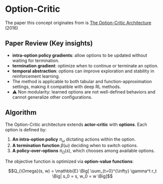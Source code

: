 # Option-Critic
The paper this concept originates from is [The Option-Critic Architecture](https://arxiv.org/abs/1609.05140) (2016)

## Paper Review (Key insights)
- **intra-option policy gradients**: allow options to be updated without waiting for termination.
- **termination gradient**: optimize when to continue or terminate an option.
- **temporal abstraction**: options can improve exploration and stability in reinforcement learning.
- The method is applicable to both tabular and function-approximation settings, making it compatible with deep RL methods.
- :warning: Non modularity: learned options are not well-defined behaviors and cannot generalize other configurations.


## Algorithm
The Option-Critic architecture extends **actor-critic** with **options**.
Each option is defined by:
1. **An intra-option policy** $\pi_\omega$ dictating actions within the option.
2. **A termination function** $\beta(\omega)$ deciding when to switch options.
3. **A policy-over-options** $\pi_{\Omega}(s)$, which chooses among available options.

The objective function is optimized via **option-value functions**:
```math
Q_{\Omega}(s, w) = \mathbb{E} \Big[ \sum_{t=0}^{\infty} \gamma^t r_t \Big| s_0 = s, w_0 = w \Big]
```